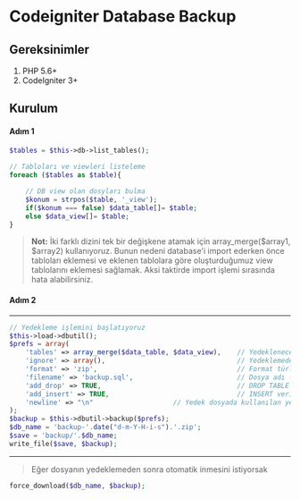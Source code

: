 # Codeigniter Database Backup

## Gereksinimler
1.  PHP 5.6+
2.  CodeIgniter 3+

## Kurulum
#### Adım 1
```php
$tables = $this->db->list_tables();  
  
// Tabloları ve viewleri listeleme  
foreach ($tables as $table){

    // DB view olan dosyları bulma
    $konum = strpos($table, '_view');
    if($konum === false) $data_table[]= $table;
    else $data_view[]= $table;
}
```
> **Not:** İki farklı dizini tek bir değişkene atamak için array_merge($array1, $array2) kullanıyoruz. Bunun nedeni database'i import ederken önce tabloları eklemesi ve eklenen tablolara göre oluşturduğumuz view tablolarını eklemesi sağlamak. Aksi taktirde import işlemi sırasında hata alabilirsiniz.
#### Adım 2
---
```php
// Yedekleme işlemini başlatıyoruz  
$this->load->dbutil();  
$prefs = array(  
    'tables' => array_merge($data_table, $data_view),    // Yedeklenecek tablo dizisi  
    'ignore' => array(),                                 // Yedeklemeden çıkarılacak tabloların listesi  
    'format' => 'zip',                                   // Format türleri gzip, zip, txt  
    'filename' => 'backup.sql',                          // Dosya adı - (Dosya adına sadece zip formatında yedekleme yapılırsa ihtiyaç vardır)  
    'add_drop' => TRUE,                                  // DROP TABLE ifadelerinin yedekleme dosyasına eklenip eklenmeyeceği  
    'add_insert' => TRUE,                                // INSERT verilerini yedekleme dosyasına eklemek ister  
    'newline' => "\n" 					 // Yedek dosyada kullanılan yeni satır karakteri  
);  
$backup = $this->dbutil->backup($prefs);  
$db_name = 'backup-'.date("d-m-Y-H-i-s").'.zip';  
$save = 'backup/'.$db_name;  
write_file($save, $backup);
```
---
> Eğer dosyanın yedeklemeden sonra otomatik inmesini istiyorsak
```php
force_download($db_name, $backup);
```
